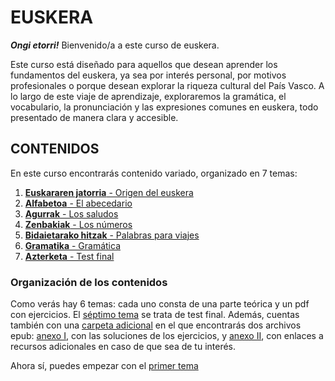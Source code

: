 # EUSKERA

***Ongi etorri!*** Bienvenido/a a este curso de euskera.

Este curso está diseñado para aquellos que desean aprender los fundamentos del euskera, ya sea por interés personal, por motivos profesionales o porque desean explorar la riqueza cultural del País Vasco. A lo largo de este viaje de aprendizaje, exploraremos la gramática, el vocabulario, la pronunciación y las expresiones comunes en euskera, todo presentado de manera clara y accesible.

## CONTENIDOS

En este curso encontrarás contenido variado, organizado en 7 temas:

1. [**Euskararen jatorria** - Origen del euskera](/1_origen)
2. [**Alfabetoa** - El abecedario](/2_abecedario)
3. [**Agurrak** - Los saludos](/3_saludos)
4. [**Zenbakiak** - Los números](/4_numeros)
5. [**Bidaietarako hitzak** - Palabras para viajes](/5_viajes)
6. [**Gramatika** - Gramática](/6_gramatica)
7. [**Azterketa** - Test final](/7_testFinal)

### Organización de los contenidos
Como verás hay 6 temas: cada uno consta de una parte teórica y un pdf con ejercicios. El [séptimo tema](/7_testFinal) se trata de test final. Además, cuentas también con una [carpeta adicional](/ANEXOS) en el que encontrarás dos archivos epub: [anexo I](/ANEXOS/anexoI.epub), con las soluciones de los ejercicios, y [anexo II](/ANEXOS/anexoII.epub), con enlaces a recursos adicionales en caso de que sea de tu interés.

Ahora sí, puedes empezar con el [primer tema](/1_origen)